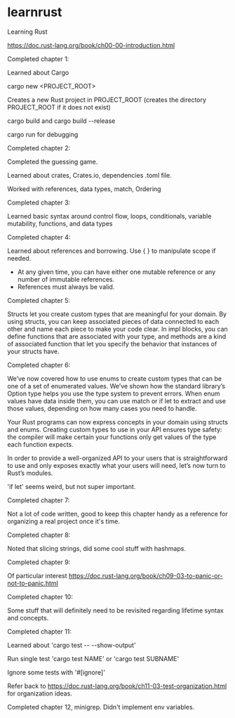 # learnrust
Learning Rust


https://doc.rust-lang.org/book/ch00-00-introduction.html

Completed chapter 1:

Learned about Cargo

cargo new <PROJECT_ROOT>

Creates a new Rust project in PROJECT_ROOT (creates the directory PROJECT_ROOT if it does not exist)

cargo build and cargo build --release

cargo run for debugging

Completed chapter 2:

Completed the guessing game.

Learned about crates, Crates.io, dependencies .toml file.

Worked with references, data types, match, Ordering

Completed chapter 3:

Learned basic syntax around control flow, loops, conditionals, variable mutability, functions, and data types

Completed chapter 4:

Learned about references and borrowing. Use { } to manipulate scope if needed.
 - At any given time, you can have either one mutable reference or any number of immutable references.
 - References must always be valid.

 Completed chapter 5:

 Structs let you create custom types that are meaningful for your domain. By using structs, you can keep associated pieces of data connected to each other and name each piece to make your code clear. In impl blocks, you can define functions that are associated with your type, and methods are a kind of associated function that let you specify the behavior that instances of your structs have.

 Completed chapter 6:

 We’ve now covered how to use enums to create custom types that can be one of a set of enumerated values. We’ve shown how the standard library’s Option<T> type helps you use the type system to prevent errors. When enum values have data inside them, you can use match or if let to extract and use those values, depending on how many cases you need to handle.

Your Rust programs can now express concepts in your domain using structs and enums. Creating custom types to use in your API ensures type safety: the compiler will make certain your functions only get values of the type each function expects.

In order to provide a well-organized API to your users that is straightforward to use and only exposes exactly what your users will need, let’s now turn to Rust’s modules.

'if let' seems weird, but not super important.

Completed chapter 7:

Not a lot of code written, good to keep this chapter handy as a reference for organizing a real project once it's time.

Completed chapter 8:

Noted that slicing strings, did some cool stuff with hashmaps.

Completed chapter 9:

Of particular interest https://doc.rust-lang.org/book/ch09-03-to-panic-or-not-to-panic.html

Completed chapter 10:

Some stuff that will definitely need to be revisited regarding lifetime syntax and concepts.

Completed chapter 11:

Learned about 'cargo test -- --show-output'

Run single test 'cargo test NAME' or 'cargo test SUBNAME'

Ignore some tests with '#[ignore]'

Refer back to https://doc.rust-lang.org/book/ch11-03-test-organization.html for organization ideas.

Completed chapter 12, minigrep. Didn't implement env variables.
